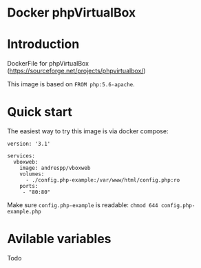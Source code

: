 Docker phpVirtualBox
====================

# Introduction

DockerFile for phpVirtualBox (https://sourceforge.net/projects/phpvirtualbox/)

This image is based on `FROM php:5.6-apache`.

# Quick start

The easiest way to try this image is via docker compose:

```
version: '3.1'

services:
  vboxweb:
    image: andrespp/vboxweb
    volumes:
      - ./config.php-example:/var/www/html/config.php:ro
    ports:
     - "80:80"
```

Make sure `config.php-example` is readable: `chmod 644 config.php-example.php`

# Avilable variables

Todo 

